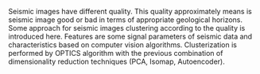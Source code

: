 Seismic images have different quality. This quality approximately means is seismic image good or bad in terms of appropriate geological horizons.
Some approach for seismic images clustering according to the quality is introduced here. Features are some signal parameters of seismic data and characteristics based on computer vision algorithms. Clusterization is performed by OPTICS algorithm with the previous combination of dimensionality reduction techniques (PCA, Isomap, Autoencoder).
